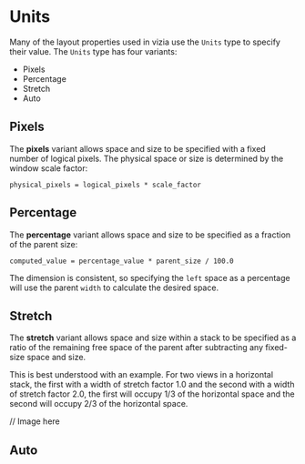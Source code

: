 # Units

Many of the layout properties used in vizia use the `Units` type to specify their value. The `Units` type has four variants:

- Pixels
- Percentage
- Stretch
- Auto

## Pixels

The **pixels** variant allows space and size to be specified with a fixed number of logical pixels. The physical space or size is determined by the window scale factor:

```
physical_pixels = logical_pixels * scale_factor
```

## Percentage

The **percentage** variant allows space and size to be specified as a fraction of the parent size: 

```
computed_value = percentage_value * parent_size / 100.0
```

The dimension is consistent, so specifying the `left` space as a percentage will use the parent `width` to calculate the desired space.

## Stretch

The **stretch** variant allows space and size within a stack to be specified as a ratio of the remaining free space of the parent after subtracting any fixed-size space and size.

This is best understood with an example. For two views in a horizontal stack, the first with a width of stretch factor 1.0 and the second with a width of stretch factor 2.0, the first will occupy 1/3 of the horizontal space and the second will occupy 2/3 of the horizontal space.

// Image here

## Auto
